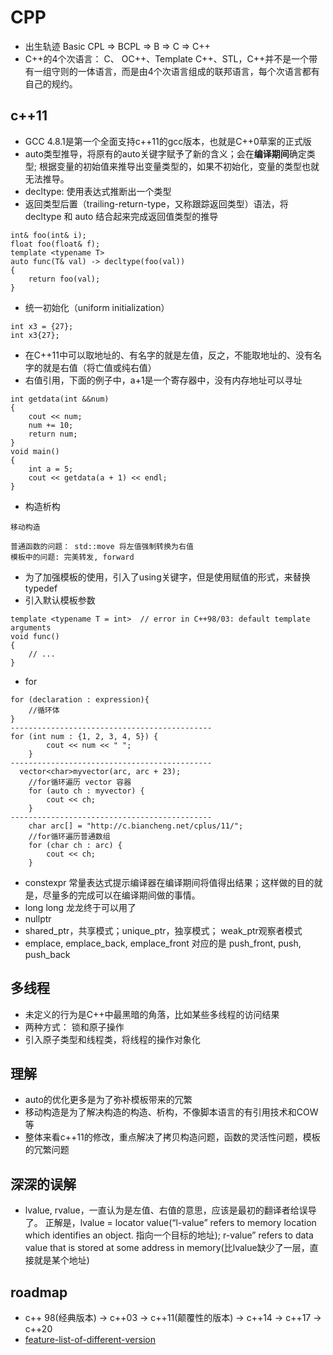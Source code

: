 # CPP
* 出生轨迹 Basic CPL => BCPL => B => C => C++
* C++的4个次语言： C、 OC++、Template C++、STL，C++并不是一个带有一组守则的一体语言，而是由4个次语言组成的联邦语言，每个次语言都有自己的规约。

## c++11
* GCC 4.8.1是第一个全面支持c++11的gcc版本，也就是C++0草案的正式版
* auto类型推导，将原有的auto关键字赋予了新的含义；会在**编译期间**确定类型; 根据变量的初始值来推导出变量类型的，如果不初始化，变量的类型也就无法推导。
* decltype: 使用表达式推断出一个类型
* 返回类型后置（trailing-return-type，又称跟踪返回类型）语法，将 decltype 和 auto 结合起来完成返回值类型的推导
```
int& foo(int& i);
float foo(float& f);
template <typename T>
auto func(T& val) -> decltype(foo(val))
{
    return foo(val);
}
```
* 统一初始化（uniform initialization）
```
int x3 = {27};
int x3{27};
```
* 在C++11中可以取地址的、有名字的就是左值，反之，不能取地址的、没有名字的就是右值（将亡值或纯右值）
* 右值引用，下面的例子中，a+1是一个寄存器中，没有内存地址可以寻址
```
int getdata(int &&num)
{
    cout << num;
    num += 10;
    return num;
}
void main()
{
    int a = 5;
    cout << getdata(a + 1) << endl;
}
```
* 构造析构
```
移动构造

普通函数的问题： std::move 将左值强制转换为右值
模板中的问题: 完美转发, forward 
```
* 为了加强模板的使用，引入了using关键字，但是使用赋值的形式，来替换typedef
* 引入默认模板参数
```
template <typename T = int>  // error in C++98/03: default template arguments
void func()
{
    // ...
}
```
* for
```
for (declaration : expression){
    //循环体
}
---------------------------------------------
for (int num : {1, 2, 3, 4, 5}) {
        cout << num << " ";
    }
---------------------------------------------
  vector<char>myvector(arc, arc + 23);
    //for循环遍历 vector 容器
    for (auto ch : myvector) {
        cout << ch;
    }
---------------------------------------------
    char arc[] = "http://c.biancheng.net/cplus/11/";
    //for循环遍历普通数组
    for (char ch : arc) {
        cout << ch;
    }
```
* constexpr 常量表达式提示编译器在编译期间将值得出结果；这样做的目的就是，尽量多的完成可以在编译期间做的事情。
* long long 龙龙终于可以用了
* nullptr
* shared_ptr，共享模式；unique_ptr，独享模式； weak_ptr观察者模式
* emplace, emplace_back, emplace_front 对应的是  push_front, push, push_back

## 多线程
* 未定义的行为是C++中最黑暗的角落，比如某些多线程的访问结果
* 两种方式： 锁和原子操作
* 引入原子类型和线程类，将线程的操作对象化

## 理解
* auto的优化更多是为了弥补模板带来的冗繁
* 移动构造是为了解决构造的构造、析构，不像脚本语言的有引用技术和COW等
* 整体来看c++11的修改，重点解决了拷贝构造问题，函数的灵活性问题，模板的冗繁问题

## 深深的误解
* lvalue, rvalue，一直认为是左值、右值的意思，应该是最初的翻译者给误导了。 正解是，lvalue = locator value(“l-value” refers to memory location which identifies an object. 指向一个目标的地址);  r-value” refers to data value that is stored at some address in memory(比lvalue缺少了一层，直接就是某个地址)
## roadmap 
* c++ 98(经典版本) -> c++03 -> c++11(颠覆性的版本) -> c++14 -> c++17 -> c++20
* [feature-list-of-different-version](https://github.com/AnthonyCalandra/modern-cpp-features)